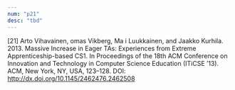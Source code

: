 ```yaml
---
num: "p21"
desc: "tbd"
---
```


[21] Arto Vihavainen,  omas Vikberg, Ma i Luukkainen, and Jaakko Kurhila. 2013. Massive Increase in Eager TAs: Experiences from Extreme Apprenticeship-based CS1. In Proceedings of the 18th ACM Conference on Innovation and Technology in Computer Science Education (ITiCSE ’13). ACM, New York, NY, USA, 123–128. DOI: <http://dx.doi.org/10.1145/2462476.2462508>



